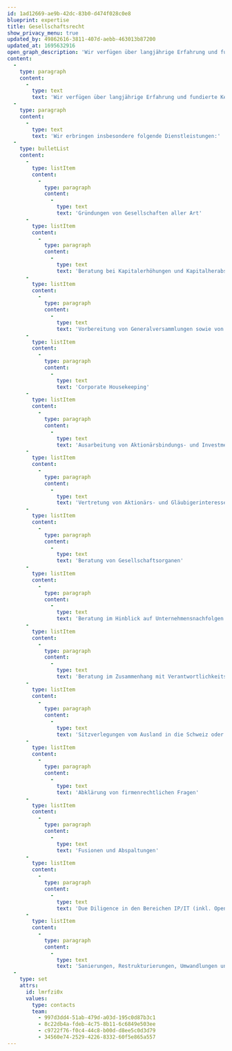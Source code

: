 ```yaml
---
id: 1ad12669-ae9b-42dc-83b0-d474f028c0e8
blueprint: expertise
title: Gesellschaftsrecht
show_privacy_menu: true
updated_by: 49862616-3811-407d-aebb-463013b87200
updated_at: 1695632916
open_graph_description: 'Wir verfügen über langjährige Erfahrung und fundierte Kenntnisse im Gesellschaftsrecht. Dabei berücksichtigen wir auch damit zusammenhängende Themen des Steuer- oder Wettbewerbsrechts.'
content:
  -
    type: paragraph
    content:
      -
        type: text
        text: 'Wir verfügen über langjährige Erfahrung und fundierte Kenntnisse im Gesellschaftsrecht. Dabei berücksichtigen wir auch damit zusammenhängende Themen des Steuer- oder Wettbewerbsrechts.'
  -
    type: paragraph
    content:
      -
        type: text
        text: 'Wir erbringen insbesondere folgende Dienstleistungen:'
  -
    type: bulletList
    content:
      -
        type: listItem
        content:
          -
            type: paragraph
            content:
              -
                type: text
                text: 'Gründungen von Gesellschaften aller Art'
      -
        type: listItem
        content:
          -
            type: paragraph
            content:
              -
                type: text
                text: 'Beratung bei Kapitalerhöhungen und Kapitalherabsetzungen'
      -
        type: listItem
        content:
          -
            type: paragraph
            content:
              -
                type: text
                text: 'Vorbereitung von Generalversammlungen sowie von Sitzungen der Leitungsorgane'
      -
        type: listItem
        content:
          -
            type: paragraph
            content:
              -
                type: text
                text: 'Corporate Housekeeping'
      -
        type: listItem
        content:
          -
            type: paragraph
            content:
              -
                type: text
                text: 'Ausarbeitung von Aktionärsbindungs- und Investment-verträgen'
      -
        type: listItem
        content:
          -
            type: paragraph
            content:
              -
                type: text
                text: 'Vertretung von Aktionärs- und Gläubigerinteressen gegenüber Gesellschaften oder deren Organen'
      -
        type: listItem
        content:
          -
            type: paragraph
            content:
              -
                type: text
                text: 'Beratung von Gesellschaftsorganen'
      -
        type: listItem
        content:
          -
            type: paragraph
            content:
              -
                type: text
                text: 'Beratung im Hinblick auf Unternehmensnachfolgen'
      -
        type: listItem
        content:
          -
            type: paragraph
            content:
              -
                type: text
                text: 'Beratung im Zusammenhang mit Verantwortlichkeitsfragen'
      -
        type: listItem
        content:
          -
            type: paragraph
            content:
              -
                type: text
                text: 'Sitzverlegungen vom Ausland in die Schweiz oder umgekehrt'
      -
        type: listItem
        content:
          -
            type: paragraph
            content:
              -
                type: text
                text: 'Abklärung von firmenrechtlichen Fragen'
      -
        type: listItem
        content:
          -
            type: paragraph
            content:
              -
                type: text
                text: 'Fusionen und Abspaltungen'
      -
        type: listItem
        content:
          -
            type: paragraph
            content:
              -
                type: text
                text: 'Due Diligence in den Bereichen IP/IT (inkl. Open-Source-Lizenzen)'
      -
        type: listItem
        content:
          -
            type: paragraph
            content:
              -
                type: text
                text: 'Sanierungen, Restrukturierungen, Umwandlungen und Liquidationen von Gesellschaften'
  -
    type: set
    attrs:
      id: lmrfzi0x
      values:
        type: contacts
        team:
          - 997d3dd4-51ab-479d-a03d-195c0d87b3c1
          - 8c22db4a-fdeb-4c75-8b11-6c6849e503ee
          - c9722f76-f0c4-44c8-b00d-d8ee5c0d3d79
          - 34560e74-2529-4226-8332-60f5e865a557
---
```

